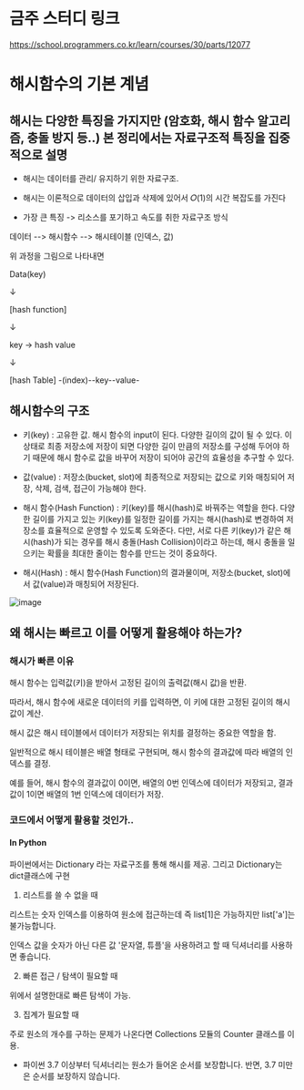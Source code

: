 # 금주 스터디 링크
https://school.programmers.co.kr/learn/courses/30/parts/12077


# 해시함수의 기본 계념


## 해시는 다양한 특징을 가지지만 (암호화, 해시 함수 알고리즘, 충돌 방지 등..) 본 정리에서는 자료구조적 특징을 집중적으로 설명

* 해시는 데이터를 관리/ 유지하기 위한 자료구조.

* 해시는 이론적으로 데이터의 삽입과 삭제에 있어서 𝑂(1)의 시간 복잡도를 가진다

* 가장 큰 특징 -> 리소스를 포기하고 속도를 취한 자료구조 방식


데이터 --> 해시함수 --> 해시테이블 (인덱스, 값)

위 과정을 그림으로 나타내면

Data(key)

↓

[hash function]

↓

key → hash value

↓

[hash Table]
-(index)--key--value-



## 해시함수의 구조

* 키(key) : 고유한 값. 해시 함수의 input이 된다. 다양한 길이의 값이 될 수 있다. 이 상태로 최종 저장소에 저장이 되면 다양한 길이 만큼의 저장소를 구성해 두어야 하기 때문에 해시 함수로 값을 바꾸어 저장이 되어야 공간의 효율성을 추구할 수 있다.

* 값(value) : 저장소(bucket, slot)에 최종적으로 저장되는 값으로 키와 매칭되어 저장, 삭제, 검색, 접근이 가능해야 한다.

* 해시 함수(Hash Function) : 키(key)를 해시(hash)로 바꿔주는 역할을 한다. 다양한 길이를 가지고 있는 키(key)를 일정한 길이를 가지는 해시(hash)로 변경하여 저장소를 효율적으로 운영할 수 있도록 도와준다. 다만, 서로 다른 키(key)가 같은 해시(hash)가 되는 경우를 해시 충돌(Hash Collision)이라고 하는데, 해시 충돌을 일으키는 확률을 최대한 줄이는 함수를 만드는 것이 중요하다.

* 해시(Hash) : 해시 함수(Hash Function)의 결과물이며, 저장소(bucket, slot)에서 값(value)과 매칭되어 저장된다.


![image](https://user-images.githubusercontent.com/43941511/230598434-36c1e323-09a3-45f8-8bf9-b1d60b0d41ef.png)






## 왜 해시는 빠르고 이를 어떻게 활용해야 하는가?

### 해시가 빠른 이유

해시 함수는 입력값(키)을 받아서 고정된 길이의 출력값(해시 값)을 반환. 

따라서, 해시 함수에 새로운 데이터의 키를 입력하면, 이 키에 대한 고정된 길이의 해시 값이 계산.

해시 값은 해시 테이블에서 데이터가 저장되는 위치를 결정하는 중요한 역할을 함. 

일반적으로 해시 테이블은 배열 형태로 구현되며, 해시 함수의 결과값에 따라 배열의 인덱스를 결정. 

예를 들어, 해시 함수의 결과값이 0이면, 배열의 0번 인덱스에 데이터가 저장되고, 결과값이 1이면 배열의 1번 인덱스에 데이터가 저장.



### 코드에서 어떻게 활용할 것인가..

#### In Python
파이썬에서는 Dictionary 라는 자료구조를 통해 해시를 제공. 그리고 Dictionary는 dict클래스에 구현

1. 리스트를 쓸 수 없을 때 

리스트는 숫자 인덱스를 이용하여 원소에 접근하는데 즉 list[1]은 가능하지만 list['a']는 불가능합니다.

인덱스 값을 숫자가 아닌 다른 값 '문자열, 튜플'을 사용하려고 할 때 딕셔너리를 사용하면 좋습니다.


2. 빠른 접근  / 탐색이 필요할 때 

위에서 설명한대로 빠른 탐색이 가능.


3. 집계가 필요할 때

주로 원소의 개수를 구하는 문제가 나온다면 Collections 모듈의 Counter 클래스를 이용.

* 파이썬 3.7 이상부터 딕셔너리는 원소가 들어온 순서를 보장합니다. 반면, 3.7 미만은 순서를 보장하지 않습니다.




